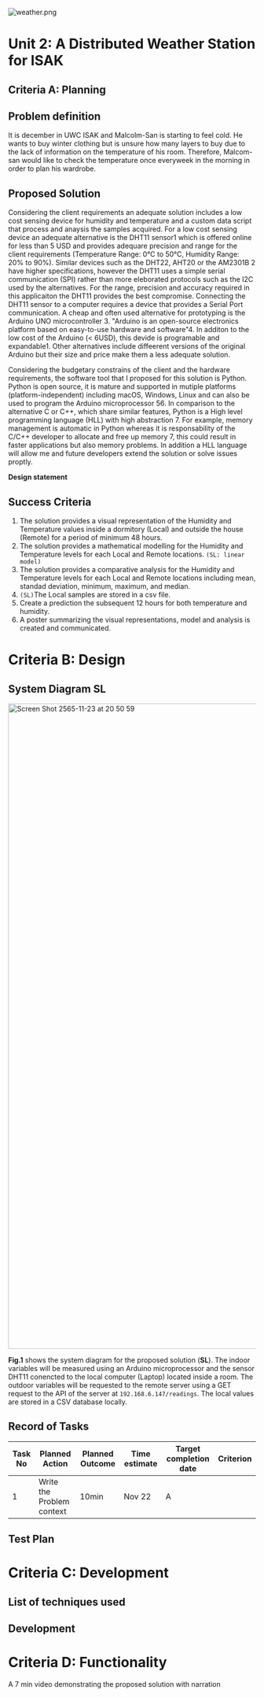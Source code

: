 ![weather.png](https://github.com/loogmaii/Project_2_Mai_Jana/blob/main/pooooh.gif)

# Unit 2: A Distributed Weather Station for ISAK

## Criteria A: Planning

## Problem definition

It is december in UWC ISAK and Malcolm-San is starting to feel cold. He wants to buy winter clothing but is unsure how many layers to buy due to the lack of information on the temperature of his room. Therefore, Malcom-san would like to check the temperature once everyweek in the morning in order to plan his wardrobe.

## Proposed Solution

Considering the client requirements an adequate solution includes a low cost sensing device for humidity and temperature and a custom data script that process and anaysis the samples acquired. For a low cost sensing device an adequate alternative is the DHT11 sensor1 which is offered online for less than 5 USD and provides adequare precision and range for the client requirements (Temperature Range: 0°C to 50°C, Humidity Range: 20% to 90%). Similar devices such as the DHT22, AHT20 or the AM2301B 2 have higher specifications, however the DHT11 uses a simple serial communication (SPI) rather than more eleborated protocols such as the I2C used by the alternatives. For the range, precision and accuracy required in this applicaiton the DHT11 provides the best compromise. Connecting the DHT11 sensor to a computer requires a device that provides a Serial Port communication. A cheap and often used alternative for prototyping is the Arduino UNO microcontroller 3. "Arduino is an open-source electronics platform based on easy-to-use hardware and software"4. In additon to the low cost of the Arduino (< 6USD), this devide is programable and expandable1. Other alternatives include diffeerent versions of the original Arduino but their size and price make them a less adequate solution.

Considering the budgetary constrains of the client and the hardware requirements, the software tool that I proposed for this solution is Python. Python is open source, it is mature and supported in mutiple platforms (platform-independent) including macOS, Windows, Linux and can also be used to program the Arduino microprocessor 56. In comparison to the alternative C or C++, which share similar features, Python is a High level programming language (HLL) with high abstraction 7. For example, memory management is automatic in Python whereas it is responsability of the C/C++ developer to allocate and free up memory 7, this could result in faster applications but also memory problems. In addition a HLL language will allow me and future developers extend the solution or solve issues proptly.



**Design statement**

[^1]: Industries, Adafruit. “DHT11 Basic Temperature-Humidity Sensor + Extras.” Adafruit Industries Blog RSS, https://www.adafruit.com/product/386. 
[^2]: Nelson, Carter. “Modern Replacements for DHT11 and dht22 Sensors.” Adafruit Learning System, https://learn.adafruit.com/modern-replacements-for-dht11-dht22-sensors/what-are-better-alternatives.   
[^3]:“How to Connect dht11 Sensor with Arduino Uno.” Arduino Project Hub, https://create.arduino.cc/projecthub/pibots555/how-to-connect-dht11-sensor-with-arduino-uno-f4d239.  
[^4]:Team, The Arduino. “What Is Arduino?: Arduino Documentation.” Arduino Documentation | Arduino Documentation, https://docs.arduino.cc/learn/starting-guide/whats-arduino.  

## Success Criteria

1. The solution provides a visual representation of the Humidity and Temperature values inside a dormitory (Local) and outside the house (Remote) for a period of minimum 48 hours. 
2. The solution provides a mathematical modelling for the Humidity and Temperature levels for each Local and Remote locations. ```(SL: linear model)```
3. The solution provides a comparative analysis for the Humidity and Temperature levels for each Local and Remote locations including mean, standad deviation, minimum, maximum, and median.
4. ```(SL)```The Local samples are stored in a csv file.
5. Create a prediction the subsequent 12 hours for both temperature and humidity.
6. A poster summarizing the visual representations, model and analysis is created and communicated.

# Criteria B: Design

## System Diagram **SL**

<img width="1312" alt="Screen Shot 2565-11-23 at 20 50 59" src="https://user-images.githubusercontent.com/111941936/203539941-27027bea-087c-42ac-acce-91a826433803.png">

**Fig.1** shows the system diagram for the proposed solution (**SL**). The indoor variables will be measured using an Arduino microprocessor and the sensor DHT11 conencted to the local computer (Laptop) located inside a room. The outdoor variables will be requested to the remote server using a GET request to the API of the server at ```192.168.6.147/readings```. The local values are stored in a CSV database locally.


## Record of Tasks
| Task No | Planned Action                                                | Planned Outcome                                                                                                 | Time estimate | Target completion date | Criterion |
|---------|---------------------------------------------------------------|-----------------------------------------------------------------------------------------------------------------|---------------|------------------------|-----------|
| 1       | Write the Problem context                        | 10min         | Nov 22                 | A         |

## Test Plan

# Criteria C: Development

## List of techniques used

## Development


# Criteria D: Functionality

A 7 min video demonstrating the proposed solution with narration
